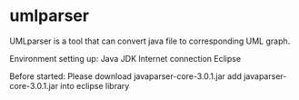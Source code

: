 # umlparser

UMLparser is a tool that can convert java file to corresponding UML graph.

Environment setting up:
Java JDK
Internet connection
Eclipse

Before started:
Please download javaparser-core-3.0.1.jar
add javaparser-core-3.0.1.jar into eclipse library
